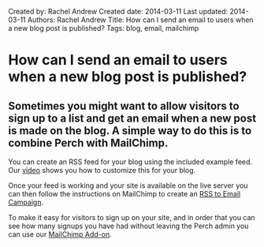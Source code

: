 Created by: Rachel Andrew
Created date: 2014-03-11
Last updated: 2014-03-11
Authors: Rachel Andrew
Title: How can I send an email to users when a new blog post is published?
Tags: blog, email, mailchimp

# How can I send an email to users when a new blog post is published?

## Sometimes you might want to allow visitors to sign up to a list and get an email when a new post is made on the blog. A simple way to do this is to combine Perch with MailChimp.

You can create an RSS feed for your blog using the included example feed. Our [video](http://docs.grabaperch.com/video/tutorials/swift/blog-rss-feed/) shows you how to customize this for your blog.

Once your feed is working and your site is available on the live server you can then follow the instructions on MailChimp to create an [RSS to Email Campaign](http://mailchimp.com/features/rss-to-email/).

To make it easy for visitors to sign up on your site, and in order that you can see how many signups you have had without leaving the Perch admin you can use our [MailChimp Add-on](https://grabaperch.com/add-ons/apps/mailchimp).